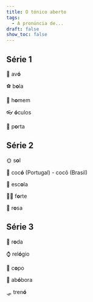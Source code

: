 ```yaml
---
title: O tónico aberto
tags:
  - A pronúncia de...
draft: false
show_toc: false
---
```

## Série 1

<e-moji>👵</e-moji> av**ó**

<e-moji>⚽</e-moji> b**o**la

<e-moji>👨</e-moji> h**o**mem

<e-moji>👓</e-moji> **ó**culos

<e-moji>🚪</e-moji> p**o**rta


## Série 2

<e-moji>🌞</e-moji> s**o**l

<e-moji>💩</e-moji> coc**ó** (Portugal) - cocô (Brasil)

<e-moji>🏫</e-moji> esc**o**la

<e-moji>🏋️‍♀️</e-moji> f**o**rte

<e-moji>🌹</e-moji> r**o**sa

## Série 3

<e-moji>🛞</e-moji> r**o**da

<e-moji>⌚</e-moji> rel**ó**gio

<e-moji>🥛</e-moji> c**o**po

<e-moji>🎃</e-moji> ab**ó**bora

<e-moji>🛷</e-moji> tren**ó**
